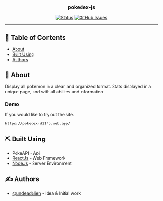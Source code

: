 <h3 align="center">pokedex-js</h3>

<div align="center">

[![Status](https://img.shields.io/badge/status-active-success.svg)]()
[![GitHub Issues](https://img.shields.io/github/issues/UndeadAlien/pokedex-js)](https://github.com/UndeadAlien/pokedex-js/issues)

</div>

---

## 📝 Table of Contents

- [About](#about)
- [Built Using](#built_using)
- [Authors](#authors)

## 🧐 About <a name = "about"></a>

Display all pokemon in a clean and organized format. Stats displayed in a unique page, and with all abilites and information.

### Demo <a name = "demo"></a>

If you would like to try out the site.

```
https://pokedex-d114b.web.app/
```

## ⛏️ Built Using <a name = "built_using"></a>

- [PokeAPI](https://pokeapi.co/) - Api
- [ReactJs](https://reactjs.org/) - Web Framework
- [NodeJs](https://nodejs.org/en/) - Server Environment

## ✍️ Authors <a name = "authors"></a>

- [@undeadalien](https://github.com/undeadalien) - Idea & Initial work
